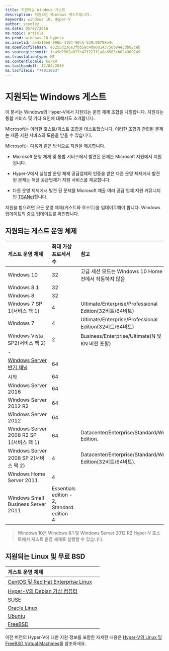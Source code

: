 ```yaml
---
title: 지원되는 Windows 게스트
description: 지원되는 Windows 게스트입니다.
keywords: windows 10, Hyper-V
author: scooley
ms.date: 05/02/2016
ms.topic: article
ms.prod: windows-10-hyperv
ms.assetid: ae4a18ed-996b-4104-90c5-539c90798e4c
ms.openlocfilehash: e3255d236a3fbb5ac4d908143750b84e3db82ceb
ms.sourcegitcommit: 1ca9d7562a877c47f227f1a8e6583cb024909749
ms.translationtype: MT
ms.contentlocale: ko-KR
ms.lasthandoff: 12/04/2019
ms.locfileid: "74911683"
---
```

# <a name="supported-windows-guests"></a>지원되는 Windows 게스트

이 문서는 Windows의 Hyper-V에서 지원되는 운영 체제 조합을 나열합니다.  지원되는 통합 서비스 및 기타 요인에 대해서도 소개합니다.

Microsoft는 이러한 호스트/게스트 조합을 테스트했습니다.  이러한 조합과 관련된 문제는 제품 지원 서비스의 도움을 받을 수 있습니다.

Microsoft는 다음과 같은 방식으로 지원을 제공합니다.

* Microsoft 운영 체제 및 통합 서비스에서 발견된 문제는 Microsoft 지원에서 지원됩니다.

* Hyper-V에서 실행할 운영 체제 공급업체의 인증을 받은 다른 운영 체제에서 발견된 문제는 해당 공급업체가 지원 서비스를 제공합니다.

* 다른 운영 체제에서 발견 된 문제를 Microsoft 제출 여러 공급 업체 지원 커뮤니티인 [TSANet](http://www.tsanet.org/)합니다.

지원을 받으려면 모든 운영 체제(게스트와 호스트)를 업데이트해야 합니다.  Windows 업데이트의 중요 업데이트를 확인합니다.

## <a name="supported-guest-operating-systems"></a>지원되는 게스트 운영 체제

| 게스트 운영 체제 |  최대 가상 프로세서 수 | 참고 |
|:-----|:-----|:-----|
| Windows 10 | 32 |고급 세션 모드는 Windows 10 Home 버전에서 작동하지 않음 |
| Windows 8.1 | 32 | |
| Windows 8 | 32 ||
| Windows 7 SP 1(서비스 팩 1) | 4 | Ultimate/Enterprise/Professional Edition(32비트/64비트) |
| Windows 7 | 4 | Ultimate/Enterprise/Professional Edition(32비트/64비트) |
| Windows Vista SP2(서비스 팩 2) | 2 | Business/Enterprise/Ultimate(N 및 KN 버전 포함) |
| - | | |
| [Windows Server 반기 채널](https://docs.microsoft.com/windows-server/get-started/semi-annual-channel-overview) | 64 | |
| 시작 | 64 | |
| Windows Server 2016 | 64 | |
| Windows Server 2012 R2 | 64 | |
| Windows Server 2012 | 64 | |
| Windows Server 2008 R2 SP 1(서비스 팩 1) | 64 | Datacenter/Enterprise/Standard/Web Edition. |
| Windows Server 2008 SP 2(서비스 팩 2) | 4 | Datacenter/Enterprise/Standard/Web Edition(32비트/64비트). |
| Windows Home Server 2011 | 4 | |
| Windows Small Business Server 2011 | Essentials edition - 2, Standard edition - 4 | |

> Windows 10은 Windows 8.1 및 Windows Server 2012 R2 Hyper-V 호스트에서 게스트 운영 체제로 실행할 수 있습니다.

## <a name="supported-linux-and-free-bsd"></a>지원되는 Linux 및 무료 BSD

| 게스트 운영 체제 |  |
|:-----|:------|
| [CentOS 및 Red Hat Enterprise Linux](https://docs.microsoft.com/windows-server/virtualization/hyper-v/Supported-CentOS-and-Red-Hat-Enterprise-Linux-virtual-machines-on-Hyper-V) | |
| [Hyper-V의 Debian 가상 컴퓨터 ](https://docs.microsoft.com/windows-server/virtualization/hyper-v/Supported-Debian-virtual-machines-on-Hyper-V) | |
| [SUSE](https://docs.microsoft.com/windows-server/virtualization/hyper-v/Supported-SUSE-virtual-machines-on-Hyper-V) | |
| [Oracle Linux](https://docs.microsoft.com/windows-server/virtualization/hyper-v/Supported-Oracle-Linux-virtual-machines-on-Hyper-V)  | |
| [Ubuntu](https://docs.microsoft.com/windows-server/virtualization/hyper-v/Supported-Ubuntu-virtual-machines-on-Hyper-V) | |
| [FreeBSD](https://docs.microsoft.com/windows-server/virtualization/hyper-v/Supported-FreeBSD-virtual-machines-on-Hyper-V) | |

이전 버전의 Hyper-V에 대한 지원 정보를 포함한 자세한 내용은 [Hyper-V의 Linux 및 FreeBSD Virtual Machines](https://docs.microsoft.com/windows-server/virtualization/hyper-v/Supported-Linux-and-FreeBSD-virtual-machines-for-Hyper-V-on-Windows)를 참조하세요.
